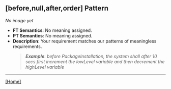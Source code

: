 ## [before,null,after,order] Pattern
_No image yet_
 * **FT Semantics**: No meaning assigned.
 * **PT Semantics**: No meaning assigned.
 * **Description**: Your requirement matches our patterns of meaningless requirements.
   > **_Example_**: _before PackageInstallation,  the system shall after 10 secs first  increment the lowLevel variable and then  decrement the highLevel variable_   
***
[[Home]](../semantics.md)